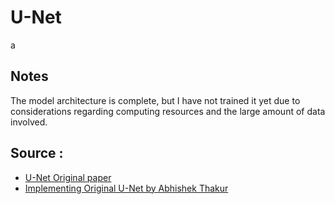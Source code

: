 # U-Net
a
## Notes
The model architecture is complete, but I have not trained it yet due to considerations regarding computing resources and the large amount of data involved.

## Source : 
- [U-Net Original paper](https://arxiv.org/pdf/1505.04597)
- [Implementing Original U-Net by Abhishek Thakur](https://youtu.be/u1loyDCoGbE?si=vXrsDEc5NwOoQDVm)